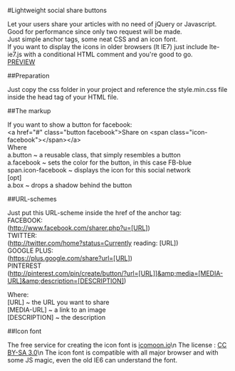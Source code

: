 #Lightweight social share buttons

Let your users share your articles with no need of jQuery or Javascript.<br/>
Good for performance since only two request will be made.<br/>
Just simple anchor tags, some neat CSS and an icon font.<br/>
If you want to display the icons in older browsers (lt IE7) just include lte-ie7.js with a conditional HTML comment and you're good to go.<br/>
<a href="http://christian-fei.com/lab/lightweight-social-buttons/">PREVIEW</a>

##Preparation

Just copy the css folder in your project and reference the style.min.css file inside the head tag of your HTML file.

##The markup

If you want to show a button for facebook:<br/>
&lt;a href="#" class="button facebook"&gt;Share on &lt;span class="icon-facebook"&gt;&lt;/span&gt;&lt;/a&gt;<br/>
Where<br/>
a.button  			~ a reusable class, that simply resembles a button<br/>
a.facebook 			~ sets the color for the button, in this case FB-blue<br/>
span.icon-facebook 	~ displays the icon for this social network<br/>
[opt]<br/>
a.box 				~ drops a shadow behind the button<br/>

##URL-schemes

Just put this URL-scheme inside the href of the anchor tag:<br/>
FACEBOOK:<br/>
(http://www.facebook.com/sharer.php?u=[URL])<br/>
TWITTER:<br/>
(http://twitter.com/home?status=Currently reading: [URL])<br/>
GOOGLE PLUS:<br/>
(https://plus.google.com/share?url=[URL])<br/>
PINTEREST<br/>
(http://pinterest.com/pin/create/button/?url=[URL]]&amp;media=[MEDIA-URL]&amp;description=[DESCRIPTION])<br/>

Where:<br/>
[URL] 			~ the URL you want to share<br/>
[MEDIA-URL] 	~ a link to an image<br/>
[DESCRIPTION] 	~ the description<br/>

##Icon font

The free service for creating the icon font is [icomoon.io](http://icomoon.io)\n
The license : [CC BY-SA 3.0](http://creativecommons.org/licenses/by-sa/3.0/)\n
The icon font is compatible with all major browser and with some JS magic, even the old IE6 can understand the font.